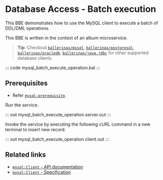 # Database Access - Batch execution

This BBE demonstrates how to use the MySQL client to execute a batch of DDL/DML operations. 

This BBE is written in the context of an album microservice.

> **Tip**: Checkout [`ballerinax/mssql`](https://central.ballerina.io/ballerinax/mssql), [`ballerinax/postgresql`](https://central.ballerina.io/ballerinax/postgresql), [`ballerinax/oracledb`](https://central.ballerina.io/ballerinax/oracledb), [`ballerinax/java.jdbc`](https://central.ballerina.io/ballerinax/java.jdbc) for other supported database clients.

::: code mysql_batch_execute_operation.bal :::

## Prerequisites
- Refer [`mysql-prerequisite`](https://github.com/ballerina-platform/ballerina-distribution/blob/master/examples/mysql-prerequisite/README.md).

Run the service.

::: out mysql_batch_execute_operation.server.out :::

Invoke the service by executing the following cURL command in a new terminal to insert new record.

::: out mysql_batch_execute_operation.client.out :::

## Related links
- [`mysql:Client` - API documentation](https://lib.ballerina.io/ballerinax/mysql/latest/)
- [`mysql:Client` - Specification](https://github.com/ballerina-platform/module-ballerinax-mysql/blob/master/docs/spec/spec.md#2-client)
